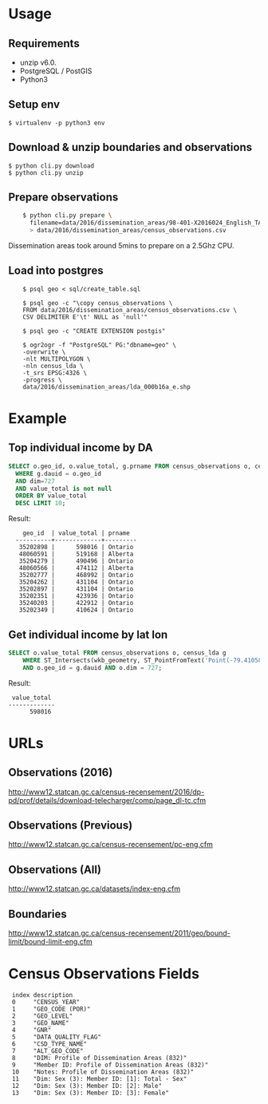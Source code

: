 # Usage

## Requirements

- unzip v6.0.
- PostgreSQL / PostGIS
- Python3

## Setup env

    $ virtualenv -p python3 env

## Download & unzip boundaries and observations

    $ python cli.py download
    $ python cli.py unzip

## Prepare observations

```bash
    $ python cli.py prepare \
      filename=data/2016/dissemination_areas/98-401-X2016024_English_TAB_data.csv \
      > data/2016/dissemination_areas/census_observations.csv   
```

Dissemination areas took around 5mins to prepare on a 2.5Ghz CPU.

## Load into postgres

```
    $ psql geo < sql/create_table.sql

    $ psql geo -c "\copy census_observations \
    FROM data/2016/dissemination_areas/census_observations.csv \
    CSV DELIMITER E'\t' NULL as 'null'"

    $ psql geo -c "CREATE EXTENSION postgis"

    $ ogr2ogr -f "PostgreSQL" PG:"dbname=geo" \
    -overwrite \
    -nlt MULTIPOLYGON \
    -nln census_lda \
    -t_srs EPSG:4326 \
    -progress \
    data/2016/dissemination_areas/lda_000b16a_e.shp
```

# Example

## Top individual income by DA

```sql
SELECT o.geo_id, o.value_total, g.prname FROM census_observations o, census_lda g 
  WHERE g.dauid = o.geo_id 
  AND dim=727 
  AND value_total is not null 
  ORDER BY value_total 
  DESC LIMIT 10;
 ```

Result:

```
    geo_id  | value_total | prname  
  ----------+-------------+---------
   35202898 |      598016 | Ontario
   48060591 |      519168 | Alberta
   35204279 |      490496 | Ontario
   48060566 |      474112 | Alberta
   35202777 |      468992 | Ontario
   35204262 |      431104 | Ontario
   35202897 |      431104 | Ontario
   35202351 |      423936 | Ontario
   35240203 |      422912 | Ontario
   35202349 |      410624 | Ontario  
```

## Get individual income by lat lon

```sql
SELECT o.value_total FROM census_observations o, census_lda g
    WHERE ST_Intersects(wkb_geometry, ST_PointFromText('Point(-79.4105825 43.6960938)', 4326))
    AND o.geo_id = g.dauid AND o.dim = 727;
```

Result:

```
 value_total 
-------------
      598016
```

# URLs

## Observations (2016)

http://www12.statcan.gc.ca/census-recensement/2016/dp-pd/prof/details/download-telecharger/comp/page_dl-tc.cfm

## Observations (Previous)

http://www12.statcan.gc.ca/census-recensement/pc-eng.cfm

## Observations (All)

http://www12.statcan.gc.ca/datasets/index-eng.cfm

## Boundaries

http://www12.statcan.gc.ca/census-recensement/2011/geo/bound-limit/bound-limit-eng.cfm

# Census Observations Fields

     index description
     0     "CENSUS_YEAR"
     1     "GEO_CODE (POR)"
     2     "GEO_LEVEL"
     3     "GEO_NAME"
     4     "GNR"
     5     "DATA_QUALITY_FLAG"
     6     "CSD_TYPE_NAME"
     7     "ALT_GEO_CODE"
     8     "DIM: Profile of Dissemination Areas (832)"
     9     "Member ID: Profile of Dissemination Areas (832)"
     10    "Notes: Profile of Dissemination Areas (832)" 
     11    "Dim: Sex (3): Member ID: [1]: Total - Sex"
     12    "Dim: Sex (3): Member ID: [2]: Male"
     13    "Dim: Sex (3): Member ID: [3]: Female"
